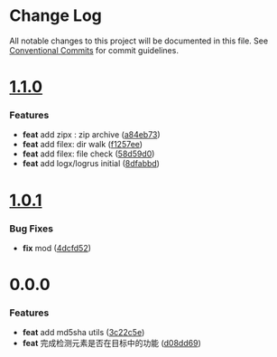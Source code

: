 # Change Log

All notable changes to this project will be documented in this file.
See [Conventional Commits](https://conventionalcommits.org) for commit guidelines.



# [1.1.0](https://github.com/tangx/goutils/compare/v1.0.1...v1.1.0)

### Features

* **feat** add zipx : zip archive ([a84eb73](https://github.com/tangx/goutils/commit/a84eb7313367855ef1913bb13f1290d86042077a))
* **feat** add filex: dir walk ([f1257ee](https://github.com/tangx/goutils/commit/f1257ee3eb598b649e8bbde42bae39cf5730cc0c))
* **feat** add filex: file check ([58d59d0](https://github.com/tangx/goutils/commit/58d59d04e0eefeb351a3e2659d43c17212469c59))
* **feat** add logx/logrus initial ([8dfabbd](https://github.com/tangx/goutils/commit/8dfabbd1f75eb4c71a27e2a93b2411bf711fe549))



# [1.0.1](https://github.com/tangx/goutils/compare/v1.0.0...v1.0.1)

### Bug Fixes

* **fix** mod ([4dcfd52](https://github.com/tangx/goutils/commit/4dcfd52057148c37c3e37112d315c597a2fce2f4))



# 0.0.0

### Features

* **feat** add md5sha utils ([3c22c5e](https://github.com/tangx/go-utils/commit/3c22c5ee8d75e69e93671fa356b57b7022cea907))
* **feat** 完成检测元素是否在目标中的功能 ([d08dd69](https://github.com/tangx/go-utils/commit/d08dd69c952bbe42546bd8c65d727bd2d8165757))
